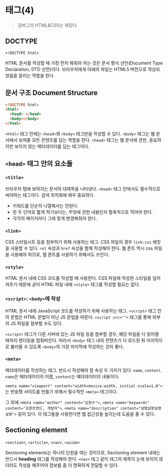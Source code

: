 # 태그(4)

> 김버그의 HTML&CSS는 재밌다

## DOCTYPE

`<!DOCTYPE html>`

HTML 문서를 작성할 때 가장 먼저 해줘야 하는 것은 문서 형식 선언(Document Type Declaration, DTD 선언)이다.
브라우저에게 아래의 파일는 HTML5 버전으로 작성되었음을 알리는 역할을 한다.

## 문서 구조 Document Structure

```html
<!DOCTYPE html>
<html>
  <head> </head>
  <body></body>
</html>
```

`<html>` 태그 안에는 `<head>`와 `<body>` 태그만을 작성할 수 있다. `<body>` 태그는 웹 문서에서 보여줄 모든 콘텐츠를 담는 역할을 한다.
`<head>` 태그는 웹 문서에 관한, 중요하지만 보이지 않는 메타데이터를 담는 태그이다.

## `<head>` 태그 안의 요소들

### `<title>`

브라우저 탭에 보여지는 문서의 대제목을 나타낸다. `<head>` 태그 안에서도 필수적으로 써야하는 태그이다. 검색 최적화에 매우 중요하다.

- 키워드를 단순히 나열해서는 안된다.
- 한 두 단어로 짧게 적기보다는, 무엇에 관한 내용인지 함축적으로 적어야 한다.
- 각각의 페이지마다 그에 맞게 변경해줘야 한다.

### `<link>`

CSS 스타일시트 등을 첨부하기 위해 사용하는 태그. CSS 파일의 경우 `link:css` 에밋을 사용할 수 있다.
`rel` 속성과 `href` 속성을 함께 작성해야 한다. 웹 폰트 역시 css 파일을 사용해야 하므로, 웹 폰트를 사용하기 위해서도 쓰인다.

### `<style>`

HTML 문서 내에 CSS 코드를 작성할 때 사용한다. CSS 파일에 작성한 스타일을 덮어 씌우기 때문에 굳이 HTML 파일 내에 `<style>` 태그를 작성할 필요는 없다.

### `<script>`: `<body>`에 작성

HTML 문서 내에 JavaScript 코드를 작성하기 위해 사용하는 태그. `<script>` 태그 안의 문법은 HTML 문법이 아닌 JS 문법을 따른다. `<script src="">` 태그를 통해 외부의 JS 파일을 첨부할 수도 있다.

`<script>` 태그가 다른 서버에 있는 JS 파일 등을 첨부할 경우, 해당 파일을 다 읽어올 때까지 렌더링을 멈춰버린다. 따라서 `<body>` 태그 내의 컨텐츠가 다 로드된 뒤 마지막으로 불러올 수 있도록 `<body>`의 가장 마지막에 작성하는 것이 좋다.

### `<meta>`

메타데이터를 작성하는 태그. 반드시 작성해야 할 속성 두 가지가 있다: `name`, `content`.
`name`은 메타데이터의 이름, `content`는 메타데이터의 내용이다.

`<meta name="viewport" content="width=device-width, initial-scale=1.0">`는 반응형 사이트를 만들기 위해서 필수적인 `<meta>` 태그이다.

그 외에 `<meta name="author" content="김현수">`, `<meta name="keywords" content="프론트엔드, 개발자">`, `<meta name="description" content="설명설명설명설명">` 등이 있다. 이 태그들을 사용한다면 웹 접근성을 높이는데 도움을 줄 수 있다.

## Sectioning element

`<section>`, `<article>`, `<nav>`, `<aside>`

Sectioning elements는 하나의 단원을 여는 것이므로, Sectioning element 내에는 반드시 **heading** 태그를 작성해야 한다. `<nav>` 태그 같이 태그의 제목이 눈에 보이지 않더라도 작성을 해주어야 정보를 좀 더 명확하게 전달할 수 있다.
